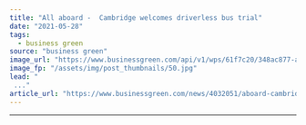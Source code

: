 ```yaml
---
title: "All aboard -  Cambridge welcomes driverless bus trial"
date: "2021-05-28"
tags: 
  - business green
source: "business green"
image_url: "https://www.businessgreen.com/api/v1/wps/61f7c20/348ac877-a154-478b-b501-73d1ae42781c/2/GCP-AV-Shuttle-KingsParade-5-medium-185x114.jpg"
image_fp: "/assets/img/post_thumbnails/50.jpg"
lead: "
 ..."
article_url: "https://www.businessgreen.com/news/4032051/aboard-cambridge-welcomes-driverless-bus-trial"
---
```


---
